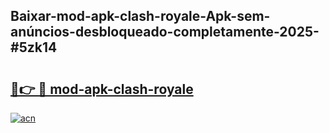 ## Baixar-mod-apk-clash-royale-Apk-sem-anúncios-desbloqueado-completamente-2025-#5zk14

# <h2><a href="https://ainizakaria.my?title=mod-apk-clash-royale&ref=20M">🔗👉 🔴 mod-apk-clash-royale</a></h2>

[![acn](https://github.com/user-attachments/assets/0f9c940e-d8b0-45ae-aac7-cd30a18b3e1c)](https://ainizakaria.my?title=mod-apk-clash-royale&ref=20M)

